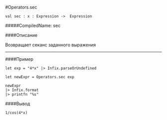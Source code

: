 #Operators.sec

	val sec : x : Expression ->  Expression


#####CompiledName: sec


####Описание

Возвращает секанс заданного выражения
    
----------

####Пример
    
    let exp = "4*x" |> Infix.parseOrUndefined
    
    let newExpr = Operators.sec exp 
    
    newExpr
    |> Infix.format
    |> printfn "%s"

####Вывод

    1/cos(4*x)


